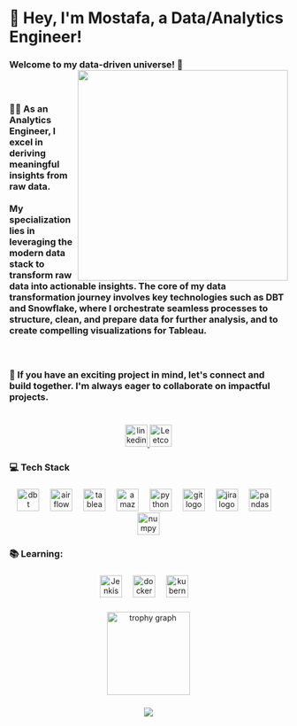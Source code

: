 <h1 align="left">👋 Hey, I'm Mostafa, a Data/Analytics Engineer!</h1>

###

<h3 align="left">Welcome to my data-driven universe! 🚀
  

<img align="right" height="380" src="https://camo.githubusercontent.com/5352b6b2b973a416adb9f788796e6e861e6ff286d2d83780df8ef7d90d4ca349/68747470733a2f2f6d656469612e67697068792e636f6d2f6d656469612f53576f536b4e36447854737a71494b4571762f67697068792e676966"  />
<br><br>
<br><br> 👨‍💻 As an Analytics Engineer, I excel in deriving meaningful insights from raw data. <br><br> My specialization lies in leveraging the modern data stack to transform raw data into actionable insights. The core of my data transformation journey involves key technologies such as DBT and Snowflake, where I orchestrate seamless processes to structure, clean, and prepare data for further analysis, and to create compelling visualizations for Tableau.
<br><br><br><br> 🤝 If you have an exciting project in mind, let's connect and build together. I'm always eager to collaborate on impactful projects.</h3>
  
###

<br clear="both">

<div align="center">
  <a href="https://www.linkedin.com/in/mostafaanany/" target="_blank">
    <img src="https://img.shields.io/static/v1?message=LinkedIn&logo=linkedin&label=&color=0077B5&logoColor=white&labelColor=&style=for-the-badge" height="40" alt="linkedin logo"  />
  </a>
  <a href="https://leetcode.com/mostafanabilll/" target="_blank">
    <img src="https://img.shields.io/badge/-LeetCode-FFA116?style=for-the-badge&logo=LeetCode&logoColor=black" height="40" alt="Leetcode logo"  />
  </a>
</div>

### 

<h3>💻 Tech Stack</h3>

###

<div align="center">
    <img src="https://img.shields.io/badge/dbt-FF694B?style=for-the-badge&logo=dbt&logoColor=white" height="40" alt="dbt logo"  />
  <img width="12" />
    <img src="https://img.shields.io/badge/Airflow-017CEE?style=for-the-badge&logo=Apache%20Airflow&logoColor=white" height="40" alt="airflow logo"  />
  <img width="12" />
    <img src="https://img.shields.io/badge/Tableau-E97627?style=for-the-badge&logo=Tableau&logoColor=white" height="40" alt="tableau logo"  />
  <img width="12" />
  
  <img src="https://img.shields.io/badge/Amazon AWS-232F3E?logo=amazonaws&logoColor=white&style=for-the-badge" height="40" alt="amazonwebservices logo"  />
  <img width="12" />
  <img src="https://img.shields.io/badge/Python-3776AB?logo=python&logoColor=white&style=for-the-badge" height="40" alt="python logo"  />
  <img width="12" />
  <img src="https://img.shields.io/badge/Git-F05032?logo=git&logoColor=white&style=for-the-badge" height="40" alt="git logo"  />
  <img width="12" />
  <img src="https://img.shields.io/badge/Jira-0052CC?logo=jira&logoColor=white&style=for-the-badge" height="40" alt="jira logo"  />
  <img width="12" />
  <img src="https://img.shields.io/badge/pandas-150458?logo=pandas&logoColor=white&style=for-the-badge" height="40" alt="pandas logo"  />
  <img width="12" />
  <img src="https://img.shields.io/badge/NumPy-013243?logo=numpy&logoColor=white&style=for-the-badge" height="40" alt="numpy logo"  />
</div>

###

<h3 align="left">📚 Learning:</h3>

###

<div align="center">
  <img src="https://img.shields.io/badge/Jenkins-D24939?style=for-the-badge&logo=Jenkins&logoColor=white" height="40" alt="Jenkis logo"  />
  <img width="12" />
  <img src="https://img.shields.io/badge/Docker-2496ED?logo=docker&logoColor=white&style=for-the-badge" height="40" alt="docker logo"  />
  <img width="12" />
  <img src="https://img.shields.io/badge/Kubernetes-326CE5?logo=kubernetes&logoColor=white&style=for-the-badge" height="40" alt="kubernetes logo"  />
  <img width="12" />
</div>

###

<div align="center">
  <img src="https://github-profile-trophy.vercel.app?username=MostafaNabilll&no-bg=true&no-frame=true&theme=flat&row=1&margin-w=13" height="150" alt="trophy graph"  />
</div>

###

<div align="center">
  <img src="https://profile-counter.glitch.me/MostafaNabilll/count.svg?"  />
</div>

###

